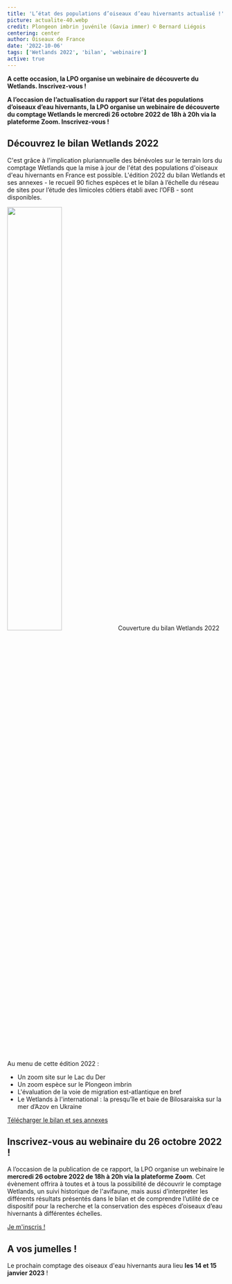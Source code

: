 ```yaml
---
title: 'L’état des populations d’oiseaux d’eau hivernants actualisé !'
picture: actualite-40.webp
credit: Plongeon imbrin juvénile (Gavia immer) © Bernard Liégois
centering: center
author: Oiseaux de France
date: '2022-10-06'
tags: ['Wetlands 2022', 'bilan', 'webinaire']
active: true
---
```


**A cette occasion, la LPO organise un webinaire de découverte du Wetlands. Inscrivez-vous !**

**A l’occasion de l’actualisation du rapport sur l’état des populations d’oiseaux d’eau hivernants, la LPO organise un webinaire de découverte du comptage Wetlands le mercredi 26 octobre 2022 de 18h à 20h via la plateforme Zoom. Inscrivez-vous !**

## Découvrez le bilan Wetlands 2022

C'est grâce à l'implication pluriannuelle des bénévoles sur le terrain lors du comptage Wetlands que la mise à jour de l'état des populations d'oiseaux d'eau hivernants en France est possible. L'édition 2022 du bilan Wetlands et ses annexes - le recueil 90 fiches espèces et le bilan à l’échelle du réseau de sites pour l’étude des limicoles côtiers établi avec l’OFB - sont disponibles.

<img class="InformativePagePicture" style="width: 50%" src="/news/actualite-40-bilan_wetlands_2022.webp"/>
<span class="InformativePagePictureLegend">Couverture du bilan Wetlands 2022</span>

Au menu de cette édition 2022 :

- Un zoom site sur le Lac du Der
- Un zoom espèce sur le Plongeon imbrin
- L'évaluation de la voie de migration est-atlantique en bref
- Le Wetlands à l'international : la presqu’île et baie de Bilosaraiska sur la mer d’Azov en Ukraine

<div style="align-center"><a href="https://www.lpo.fr/la-lpo-en-actions/connaissance-des-especes-sauvages/suivis-ornithologiques/oiseaux-d-eau/wetlands-international/telechargez-les-bilans-wetlands"  target="_blank" class="v-btn v-btn--is-elevated  elevation-2 v-size--default success">Télécharger le bilan et ses annexes</a></div>

## Inscrivez-vous au webinaire du 26 octobre 2022 !

A l’occasion de la publication de ce rapport, la LPO organise un webinaire le **mercredi 26 octobre 2022 de 18h à 20h via la plateforme Zoom**.
Cet évènement offrira à toutes et à tous la possibilité de découvrir le comptage Wetlands, un suivi historique de l'avifaune, mais aussi d’interpréter les différents résultats présentés dans le bilan et de comprendre l’utilité de ce dispositif pour la recherche et la conservation des espèces d’oiseaux d’eau hivernants à différentes échelles.

<div style="align-center"><a href="https://www.lpo.fr/la-lpo-en-actions/connaissance-des-especes-sauvages/suivis-ornithologiques/oiseaux-d-eau/wetlands-international/telechargez-les-bilans-wetlands"  target="_blank" class="v-btn v-btn--is-elevated  elevation-2 v-size--default success">Je m'inscris !</a></div>

## A vos jumelles !

Le prochain comptage des oiseaux d'eau hivernants aura lieu **les 14 et 15 janvier 2023** !
